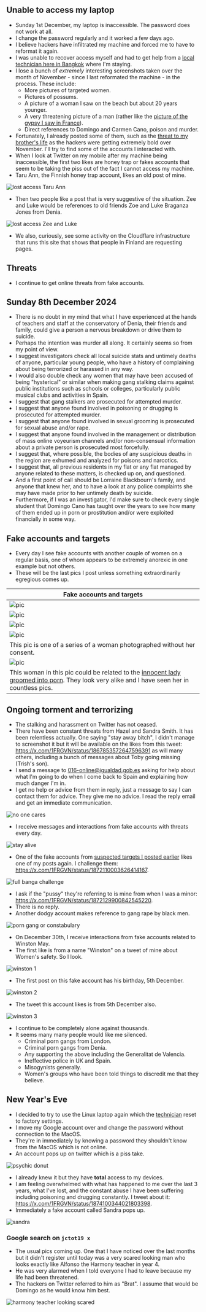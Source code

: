 ## Unable to access my laptop

- Sunday 1st December, my laptop is inaccessible. The password does not work at all.
- I change the password regularly and it worked a few days ago.
- I believe hackers have infiltrated my machine and forced me to have to reformat it again.
- I was unable to recover access myself and had to get help from a [local technician here in Bangkok](../../content/images/reformat-machine.JPG) where I'm staying.
- I lose a bunch of *extremely* interesting screenshots taken over the month of November - since I last reformated the machine - in the process. These include:
    - More pictures of targeted women.
    - Pictures of possums.
    - A picture of a woman I saw on the beach but about 20 years younger.
    - A very threatening picture of a man (rather like the [picture of the gypsy I saw in France](august.md#followed-by-the-gypsy-in-france)).
    - Direct references to Domingo and Carmen Cano, poison and murder.
- Fortunately, I already posted some of them, such as the [threat to my brother's life](november.md#a-threat-to-my-brothers-life) as the hackers were getting extremely bold over November. I'll try to find some of the accounts I interacted with.
- When I look at Twitter on my mobile after my machine being inaccessible, the first two likes are honey trap or fakes accounts that seem to be taking the piss out of the fact I cannot access my machine.
- Taru Ann, the Finnish honey trap account, likes an old post of mine.

![lost access Taru Ann](../../content/images/lost-access-1.JPG)

- Then two people like a post that is very suggestive of the situation. Zee and Luke would be references to old friends Zoe and Luke Braganza Jones from Denia.

![lost access Zee and Luke](../../content/images/lost-access-2.JPG)

- We also, curiously, see some activity on the Cloudflare infrastructure that runs this site that shows that people in Finland are requesting pages.

## Threats

- I continue to get online threats from fake accounts.

## Sunday 8th December 2024

- There is no doubt in my mind that what I have experienced at the hands of teachers and staff at the conservatory of Denia, their friends and family, could give a person a nervous breakdown or drive them to suicide.
- Perhaps the intention was murder all along. It certainly seems so from my point of view.
- I suggest investigators check all local suicide stats and untimely deaths of anyone, particular young people, who have a history of complaining about being terrorized or harassed in any way.
- I would also double check any women that may have been accused of being "hysterical" or similar when making gang stalking claims against public institutions such as schools or colleges, particularly public musical clubs and activities in Spain.
- I suggest that gang stalkers are prosecuted for attempted murder.
- I suggest that anyone found involved in poisoning or drugging is prosecuted for attempted murder.
- I suggest that anyone found involved in sexual grooming is prosecuted for sexual abuse and/or rape.
- I suggest that anyone found involved in the management or distribution of mass online voyeurism channels and/or non-consensual information about a private person is prosecuted most forcefully.
- I suggest that, where possible, the bodies of any suspicious deaths in the region are exhumed and analyzed for poisons and narcotics.
- I suggest that, all previous residents in my flat or any flat managed by anyone related to these matters, is checked up on, and questioned.
- And a first point of call should be Lorraine Blackbourn's family, and anyone that knew her, and to have a look at any police complaints she may have made prior to her untimely death by suicide.
- Furthermore, if I was an investigator, I'd make sure to check every single student that Domingo Cano has taught over the years to see how many of them ended up in porn or prostitution and/or were exploited financially in some way.

## Fake accounts and targets

- Every day I see fake accounts with another couple of women on a regular basis, one of whom appears to be extremely anorexic in one example but not others.
- These will be the last pics I post unless something extraordinarily egregious comes up.

| Fake accounts and targets |
|-|
| ![pic]( ../../content/images/fake-accounts/nov-24/Screenshot%202024-12-01%20at%2011.36.27 PM.png) |
| ![pic]( ../../content/images/fake-accounts/nov-24/Screenshot%202024-12-01%20at%208.16.23 PM.png)  |
| ![pic]( ../../content/images/fake-accounts/nov-24/Screenshot%202024-12-01%20at%208.20.59 PM.png)  |
| ![pic]( ../../content/images/fake-accounts/nov-24/Screenshot%202024-12-02%20at%204.12.56 PM.png)  
This pic is one of a series of a woman photographed without her consent. |
| ![pic]( ../../content/images/fake-accounts/nov-24/Screenshot%202024-12-02%20at%208.40.13 AM.png)  
This woman in this pic could be related to the [innocent lady groomed into porn](august.md#photos-of-abused-women-and-girls). They look very alike and I have seen her in countless pics. |

## Ongoing torment and terrorizing

- The stalking and harassment on Twitter has not ceased.
- There have been constant threats from Hazel and Sandra Smith. It has been relentless actually. One saying "stay away bitch", I didn't manage to screenshot it but it will be available on the likes from this tweet: https://x.com/1FRGVN/status/1867853572647596391 as will many others, including a bunch of messages about Toby going missing (Trish's son).
- I send a message to [016-online@igualdad.gob.es](https://violenciagenero.igualdad.gob.es/en/informacionUtil/recursos/telefono016/home.htm) asking for help about what I'm going to do when I come back to Spain and explaining how much danger I'm in.
- I get no help or advice from them in reply, just a message to say I can contact them for advice. They give me no advice. I read the reply email and get an immediate communication.

![no one cares](../../content/images/no-one-cares.JPG)

- I receive messages and interactions from fake accounts with threats every day.

![stay alive](../../content/images/stay-alive.JPG)

- One of the fake accounts from [suspected targets I posted earlier](august.md#suspected-targets) likes one of my posts again. I challenge them: https://x.com/1FRGVN/status/1872110003626414167. 

![full banga challenge](../../content/images/fake-accounts/fullbanga-challenge.png)

- I ask if the "pussy" they're referring to is mine from when I was a minor: https://x.com/1FRGVN/status/1872129900842545220.
- There is no reply.
- Another dodgy account makes reference to gang rape by black men.

![porn gang or constabulary](../../content/images/fake-accounts/porn-gang-or-constabulary.png)

- On December 30th, I receive interactions from fake accounts related to Winston May.
- The first like is from a name "Winston" on a tweet of mine about Women's safety. So I look.

![winston 1](../../content/images/fake-accounts/winston-like-1.JPG)

- The first post on this fake account has his birthday, 5th December.

![winston 2](../../content/images/fake-accounts/winston-like-2.JPG)

- The tweet this account likes is from 5th December also.

![winston 3](../../content/images/fake-accounts/winston-like-3.JPG)

- I continue to be completely alone against thousands.
- It seems many many people would like me silenced.
    - Criminal porn gangs from London.
    - Criminal porn gangs from Denia.
    - Any supporting the above including the Generalitat de Valencia.
    - Ineffective police in UK and Spain.
    - Misogynists generally.
    - Women's groups who have been told things to discredit me that they believe.

## New Year's Eve

- I decided to try to use the Linux laptop again which the [technician](../2024/april.md#hacking-expert) reset to factory settings.
- I move my Google account over and change the password without connection to the MacOS.
- They're in immediately by knowing a password they shouldn't know from the MacOS which is not online.
- An account pops up on twitter which is a piss take.

![psychic donut](../../content/images/fake-accounts/psychic-donut.png)

- I already knew it but they have **total** access to my devices.
- I am feeling overwhelmed with what has happened to me over the last 3 years, what I've lost, and the constant abuse I have been suffering including poisoning and drugging constantly. I tweet about it: https://x.com/1FRGVN/status/1874100344021803398.
- Immediately a fake account called Sandra pops up.

![sandra](../../content/images/fake-accounts/sandra-s.png)

### Google search on `jctot19 x`

- The usual pics coming up. One that I have noticed over the last months but it didn't register until today was a very scared looking man who looks exactly like Alfonso the Harmony teacher in year 4.
- He was very alarmed when I told everyone I had to leave because my life had been threatened.
- The hackers on Twitter referred to him as "Brat". I assume that would be Domingo as he would know him best.

![harmony teacher looking scared](../../content/images/google-searches/harmony-teacher.png)
